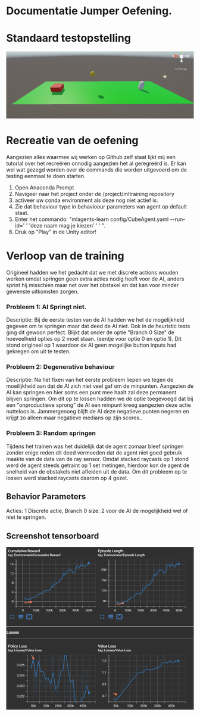# Documentatie Jumper Oefening.

# Standaard testopstelling

![alt text](image.png)

# Recreatie van de oefening

Aangezien alles waarmee wij werken op Github zelf staat lijkt mij een tutorial over het recreëren onnodig aangezien het al geregreërd is.
Er kan wel wat gezegd worden over de commands die worden uitgevoerd om de testing eenmaal te doen starten.

1. Open Anaconda Prompt
2. Navigeer naar het project onder de /project/mltraining repository
3. activeer uw conda environment als deze nog niet actief is.
4. Zie dat behaviour type in behavioour parameters van agent op default staat.
5. Enter het commando: "mlagents-learn config/CubeAgent.yaml --run-id=' ' 'deze naam mag je kiezen' ' ' ".
6. Druk op "Play" in de Unity editor!

# Verloop van de training

Origineel hadden we het gedacht dat we met discrete actions wouden werken omdat springen geen extra acties nodig heeft voor de AI, anders sprint hij misschien maar net over het obstakel en dat kan voor minder gewenste uitkomsten zorgen.

### Probleem 1: AI Springt niet.

Descriptie: Bij de eerste testen van de AI hadden we het de mogelijkheid gegeven om te springen maar dat deed de AI niet. Ook in de heuristic tests ging dit gewoon perfect. Blijkt dat onder de optie "Branch 0 Size" de hoeveelheid opties op 2 moet staan. (eentje voor optie 0 en optie 1). Dit stond origineel op 1 waardoor de AI geen mogelijke button inputs had gekregen om uit te testen.

### Probleem 2: Degenerative behaviour

Descriptie: Na het fixen van het eerste probleem liepen we tegen de moeilijkheid aan dat de AI zich niet veel gaf om de minpunten. Aangezien de AI kan springen en hier soms een punt mee haalt zal deze permanent blijven springen. Om dit op te lossen hadden we de optie toegevoegd dat bij een "onproductieve sprong" de AI een minpunt kreeg aangezien deze actie nutteloos is.
Jammergenoeg blijft de AI deze negatieve punten negeren en krijgt zo alleen maar negatieve medians op zijn scores..

### Probleem 3: Random springen

Tijdens het trainen was het duidelijk dat de agent zomaar bleef springen zonder enige reden dit deed vermoeden dat de agent niet goed gebruik maakte van de data van de ray sensor. Omdat stacked raycasts op 1 stond werd de agent steeds getraint op 1 set metingen, hierdoor kon de agent de snelheid van de obstakels niet afleiden uit de data. Om dit probleem op te lossen werd stacked raycasts daarom op 4 gezet.

## Behavior Parameters

Acties: 1 Discrete actie, Branch 0 size: 2 voor de AI de mogelijkheid wel of niet te springen.

## Screenshot tensorboard

![alt text](Schermafbeelding.png)

